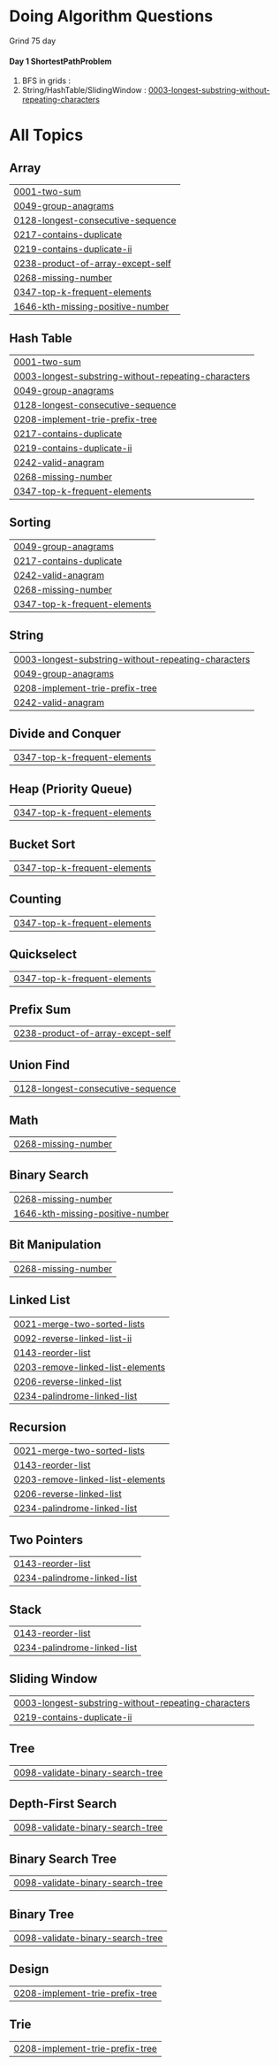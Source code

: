 # Doing Algorithm Questions

Grind 75 day 

#### Day 1 ShortestPathProblem
1. BFS in grids :
2. String/HashTable/SlidingWindow : [0003-longest-substring-without-repeating-characters](https://github.com/apramm/SomeLeetodce/tree/master/0003-longest-substring-without-repeating-characters) 


















<!---LeetCode Topics Start-->
# All Topics 
## Array
|  |
| ------- |
| [0001-two-sum](https://github.com/apramm/DailyNeetcode150/tree/master/0001-two-sum) |
| [0049-group-anagrams](https://github.com/apramm/DailyNeetcode150/tree/master/0049-group-anagrams) |
| [0128-longest-consecutive-sequence](https://github.com/apramm/DailyNeetcode150/tree/master/0128-longest-consecutive-sequence) |
| [0217-contains-duplicate](https://github.com/apramm/DailyNeetcode150/tree/master/0217-contains-duplicate) |
| [0219-contains-duplicate-ii](https://github.com/apramm/DailyNeetcode150/tree/master/0219-contains-duplicate-ii) |
| [0238-product-of-array-except-self](https://github.com/apramm/DailyNeetcode150/tree/master/0238-product-of-array-except-self) |
| [0268-missing-number](https://github.com/apramm/DailyNeetcode150/tree/master/0268-missing-number) |
| [0347-top-k-frequent-elements](https://github.com/apramm/DailyNeetcode150/tree/master/0347-top-k-frequent-elements) |
| [1646-kth-missing-positive-number](https://github.com/apramm/DailyNeetcode150/tree/master/1646-kth-missing-positive-number) |
## Hash Table
|  |
| ------- |
| [0001-two-sum](https://github.com/apramm/DailyNeetcode150/tree/master/0001-two-sum) |
| [0003-longest-substring-without-repeating-characters](https://github.com/apramm/SomeLeetodce/tree/master/0003-longest-substring-without-repeating-characters) |
| [0049-group-anagrams](https://github.com/apramm/DailyNeetcode150/tree/master/0049-group-anagrams) |
| [0128-longest-consecutive-sequence](https://github.com/apramm/DailyNeetcode150/tree/master/0128-longest-consecutive-sequence) |
| [0208-implement-trie-prefix-tree](https://github.com/apramm/DailyNeetcode150/tree/master/0208-implement-trie-prefix-tree) |
| [0217-contains-duplicate](https://github.com/apramm/DailyNeetcode150/tree/master/0217-contains-duplicate) |
| [0219-contains-duplicate-ii](https://github.com/apramm/DailyNeetcode150/tree/master/0219-contains-duplicate-ii) |
| [0242-valid-anagram](https://github.com/apramm/DailyNeetcode150/tree/master/0242-valid-anagram) |
| [0268-missing-number](https://github.com/apramm/DailyNeetcode150/tree/master/0268-missing-number) |
| [0347-top-k-frequent-elements](https://github.com/apramm/DailyNeetcode150/tree/master/0347-top-k-frequent-elements) |
## Sorting
|  |
| ------- |
| [0049-group-anagrams](https://github.com/apramm/DailyNeetcode150/tree/master/0049-group-anagrams) |
| [0217-contains-duplicate](https://github.com/apramm/DailyNeetcode150/tree/master/0217-contains-duplicate) |
| [0242-valid-anagram](https://github.com/apramm/DailyNeetcode150/tree/master/0242-valid-anagram) |
| [0268-missing-number](https://github.com/apramm/DailyNeetcode150/tree/master/0268-missing-number) |
| [0347-top-k-frequent-elements](https://github.com/apramm/DailyNeetcode150/tree/master/0347-top-k-frequent-elements) |
## String
|  |
| ------- |
| [0003-longest-substring-without-repeating-characters](https://github.com/apramm/SomeLeetodce/tree/master/0003-longest-substring-without-repeating-characters) |
| [0049-group-anagrams](https://github.com/apramm/DailyNeetcode150/tree/master/0049-group-anagrams) |
| [0208-implement-trie-prefix-tree](https://github.com/apramm/DailyNeetcode150/tree/master/0208-implement-trie-prefix-tree) |
| [0242-valid-anagram](https://github.com/apramm/DailyNeetcode150/tree/master/0242-valid-anagram) |
## Divide and Conquer
|  |
| ------- |
| [0347-top-k-frequent-elements](https://github.com/apramm/DailyNeetcode150/tree/master/0347-top-k-frequent-elements) |
## Heap (Priority Queue)
|  |
| ------- |
| [0347-top-k-frequent-elements](https://github.com/apramm/DailyNeetcode150/tree/master/0347-top-k-frequent-elements) |
## Bucket Sort
|  |
| ------- |
| [0347-top-k-frequent-elements](https://github.com/apramm/DailyNeetcode150/tree/master/0347-top-k-frequent-elements) |
## Counting
|  |
| ------- |
| [0347-top-k-frequent-elements](https://github.com/apramm/DailyNeetcode150/tree/master/0347-top-k-frequent-elements) |
## Quickselect
|  |
| ------- |
| [0347-top-k-frequent-elements](https://github.com/apramm/DailyNeetcode150/tree/master/0347-top-k-frequent-elements) |
## Prefix Sum
|  |
| ------- |
| [0238-product-of-array-except-self](https://github.com/apramm/DailyNeetcode150/tree/master/0238-product-of-array-except-self) |
## Union Find
|  |
| ------- |
| [0128-longest-consecutive-sequence](https://github.com/apramm/DailyNeetcode150/tree/master/0128-longest-consecutive-sequence) |
## Math
|  |
| ------- |
| [0268-missing-number](https://github.com/apramm/DailyNeetcode150/tree/master/0268-missing-number) |
## Binary Search
|  |
| ------- |
| [0268-missing-number](https://github.com/apramm/DailyNeetcode150/tree/master/0268-missing-number) |
| [1646-kth-missing-positive-number](https://github.com/apramm/DailyNeetcode150/tree/master/1646-kth-missing-positive-number) |
## Bit Manipulation
|  |
| ------- |
| [0268-missing-number](https://github.com/apramm/DailyNeetcode150/tree/master/0268-missing-number) |
## Linked List
|  |
| ------- |
| [0021-merge-two-sorted-lists](https://github.com/apramm/DailyNeetcode150/tree/master/0021-merge-two-sorted-lists) |
| [0092-reverse-linked-list-ii](https://github.com/apramm/DailyNeetcode150/tree/master/0092-reverse-linked-list-ii) |
| [0143-reorder-list](https://github.com/apramm/DailyNeetcode150/tree/master/0143-reorder-list) |
| [0203-remove-linked-list-elements](https://github.com/apramm/DailyNeetcode150/tree/master/0203-remove-linked-list-elements) |
| [0206-reverse-linked-list](https://github.com/apramm/DailyNeetcode150/tree/master/0206-reverse-linked-list) |
| [0234-palindrome-linked-list](https://github.com/apramm/DailyNeetcode150/tree/master/0234-palindrome-linked-list) |
## Recursion
|  |
| ------- |
| [0021-merge-two-sorted-lists](https://github.com/apramm/DailyNeetcode150/tree/master/0021-merge-two-sorted-lists) |
| [0143-reorder-list](https://github.com/apramm/DailyNeetcode150/tree/master/0143-reorder-list) |
| [0203-remove-linked-list-elements](https://github.com/apramm/DailyNeetcode150/tree/master/0203-remove-linked-list-elements) |
| [0206-reverse-linked-list](https://github.com/apramm/DailyNeetcode150/tree/master/0206-reverse-linked-list) |
| [0234-palindrome-linked-list](https://github.com/apramm/DailyNeetcode150/tree/master/0234-palindrome-linked-list) |
## Two Pointers
|  |
| ------- |
| [0143-reorder-list](https://github.com/apramm/DailyNeetcode150/tree/master/0143-reorder-list) |
| [0234-palindrome-linked-list](https://github.com/apramm/DailyNeetcode150/tree/master/0234-palindrome-linked-list) |
## Stack
|  |
| ------- |
| [0143-reorder-list](https://github.com/apramm/DailyNeetcode150/tree/master/0143-reorder-list) |
| [0234-palindrome-linked-list](https://github.com/apramm/DailyNeetcode150/tree/master/0234-palindrome-linked-list) |
## Sliding Window
|  |
| ------- |
| [0003-longest-substring-without-repeating-characters](https://github.com/apramm/SomeLeetodce/tree/master/0003-longest-substring-without-repeating-characters) |
| [0219-contains-duplicate-ii](https://github.com/apramm/DailyNeetcode150/tree/master/0219-contains-duplicate-ii) |
## Tree
|  |
| ------- |
| [0098-validate-binary-search-tree](https://github.com/apramm/DailyNeetcode150/tree/master/0098-validate-binary-search-tree) |
## Depth-First Search
|  |
| ------- |
| [0098-validate-binary-search-tree](https://github.com/apramm/DailyNeetcode150/tree/master/0098-validate-binary-search-tree) |
## Binary Search Tree
|  |
| ------- |
| [0098-validate-binary-search-tree](https://github.com/apramm/DailyNeetcode150/tree/master/0098-validate-binary-search-tree) |
## Binary Tree
|  |
| ------- |
| [0098-validate-binary-search-tree](https://github.com/apramm/DailyNeetcode150/tree/master/0098-validate-binary-search-tree) |
## Design
|  |
| ------- |
| [0208-implement-trie-prefix-tree](https://github.com/apramm/DailyNeetcode150/tree/master/0208-implement-trie-prefix-tree) |
## Trie
|  |
| ------- |
| [0208-implement-trie-prefix-tree](https://github.com/apramm/DailyNeetcode150/tree/master/0208-implement-trie-prefix-tree) |
<!---LeetCode Topics End-->
